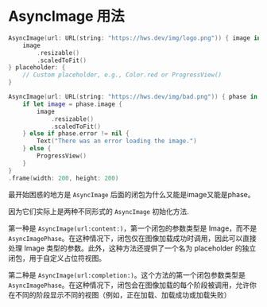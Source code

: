 # AsyncImage 用法

```swift
AsyncImage(url: URL(string: "https://hws.dev/img/logo.png")) { image in
    image
        .resizable()
        .scaledToFit()
} placeholder: {
    // Custom placeholder, e.g., Color.red or ProgressView()
}

AsyncImage(url: URL(string: "https://hws.dev/img/bad.png")) { phase in
    if let image = phase.image {
        image
            .resizable()
            .scaledToFit()
    } else if phase.error != nil {
        Text("There was an error loading the image.")
    } else {
        ProgressView()
    }
}
.frame(width: 200, height: 200)
```

最开始困惑的地方是 `AsyncImage` 后面的闭包为什么又能是image又能是phase。

因为它们实际上是两种不同形式的 `AsyncImage` 初始化方法.

第一种是 `AsyncImage(url:content:)`，第一个闭包的参数类型是 Image，而不是 `AsyncImagePhase`。在这种情况下，闭包仅在图像加载成功时调用，因此可以直接处理 Image 类型的参数。此外，这种方法还提供了一个名为 placeholder 的独立闭包，用于自定义占位符视图。

第二种是 `AsyncImage(url:completion:)`。这个方法的第一个闭包参数类型是 `AsyncImagePhase`。在这种情况下，闭包会在图像加载的每个阶段被调用，允许你在不同的阶段显示不同的视图（例如，正在加载、加载成功或加载失败）